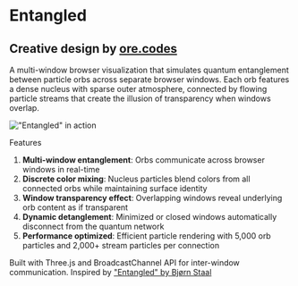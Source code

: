 # Entangled
## Creative design by [ore.codes](https://ore.codes)

A multi-window browser visualization that simulates quantum entanglement between particle orbs across separate browser windows. Each orb features a dense nucleus with sparse outer atmosphere, connected by flowing particle streams that create the illusion of transparency when windows overlap.

!["Entangled" in action](entangled.gif "\"Entangled\" in action")

Features

1. **Multi-window entanglement**: Orbs communicate across browser windows in real-time
2. **Discrete color mixing**: Nucleus particles blend colors from all connected orbs while maintaining surface identity
3. **Window transparency effect**: Overlapping windows reveal underlying orb content as if transparent
4. **Dynamic detanglement**: Minimized or closed windows automatically disconnect from the quantum network
5. **Performance optimized**: Efficient particle rendering with 5,000 orb particles and 2,000+ stream particles per connection

Built with Three.js and BroadcastChannel API for inter-window communication. Inspired by ["Entangled" by Bjørn Staal](https://www.fxhash.xyz/vertex/entangled)

